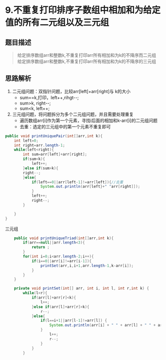 # 9.不重复打印排序子数组中相加和为给定值的所有二元组以及三元组

## 题目描述

>给定排序数组arr和整数k,不重复打印arr所有相加和为k的不降序而二元组
给定排序数组arr和整数k,不重复打印arr所有相加和为k的不降序的三元组


## 思路解析
1. 二元组问题：双指针问题，比较arr[left]+arr[right]与 k的大小
   - sum==k,打印，left++,rihgt--;
   - sum>k, right--;
   - sum<k, left++;
2. 三元组问题，将问题拆分为多个二元组问题，并且需要处理重复
   - 遍历数组arr[i]作为第一个元素，寻找i后面的相加和k-arr[i]的二元组问题
   - 去重：选定的三元组中的第一个元素不重复即可


```java
public void printUniquePair(int[]arr,int k){
	int left=0;
	int right=arr.length-1;
	while(left<right){
		int sum=arr[left]+arr[right];
		if(sum<k){
			left++;
		}else if(sum>k){
		right--;
	    }else{
	    	if(left==0||arr[left-1]!=arr[left]){//去重
	    		System.out.println(arr[left}+" "arr[right]]);
	    	}
	    	left++;
	    	right--;
	    }

	}
}
```

三元组

```java
    public void printUniqueTriad(int[]arr,int k){
        if(arr==null||arr.length<3){
            return ;
        }
        for(int i=0;i<arr.length-2;i++){
            if(i==0||arr[i]!=arr[i-1]){
                printSet(arr,i,i+1,arr.length-1,k-arr[i]);
            }
        }
    }

    private void printSet(int[] arr, int i, int l, int r,int k) {
        while(l<r){
            if(arr[l]+arr[r]<k){
                l++;
            }else if(arr[l]+arr[r]>k){
                r--;
            }else{
                if(l==i+1||arr[l-1]!=arr[l]) {
                    System.out.println(arr[i] + " " + arr[l] + " " + arr[r]);
                }
                    l++;
                    r--;
                }
            }
        }
```
